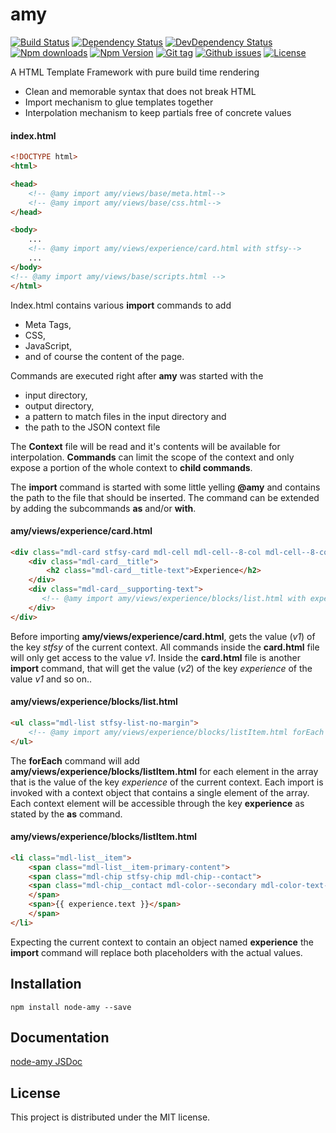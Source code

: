 # amy

[![Build Status](https://travis-ci.org/stfsy/node-amy.svg)](https://travis-ci.org/stfsy/node-amy)
[![Dependency Status](https://img.shields.io/david/stfsy/node-amy.svg)](https://github.com/stfsy/node-amy/blob/master/package.json)
[![DevDependency Status](https://img.shields.io/david/dev/stfsy/node-amy.svg)](https://github.com/stfsy/node-amy/blob/master/package.json)
[![Npm downloads](https://img.shields.io/npm/dm/node-amy.svg)](https://www.npmjs.com/package/node-amy)
[![Npm Version](https://img.shields.io/npm/v/node-amy.svg)](https://www.npmjs.com/package/node-amy)
[![Git tag](https://img.shields.io/github/tag/stfsy/node-amy.svg)](https://github.com/stfsy/node-amy/releases)
[![Github issues](https://img.shields.io/github/issues/stfsy/node-amy.svg)](https://github.com/stfsy/node-amy/issues)
[![License](https://img.shields.io/npm/l/node-amy.svg)](https://github.com/stfsy/node-amy/blob/master/LICENSE)

A HTML Template Framework with pure build time rendering

* Clean and memorable syntax that does not break HTML
* Import mechanism to glue templates together
* Interpolation mechanism to keep partials free of concrete values

#### index.html
```HTML
<!DOCTYPE html>
<html>

<head>
    <!-- @amy import amy/views/base/meta.html-->
    <!-- @amy import amy/views/base/css.html-->
</head>

<body>
    ...
    <!-- @amy import amy/views/experience/card.html with stfsy-->
    ...
</body>
<!-- @amy import amy/views/base/scripts.html -->
</html>
```

Index.html contains various **import** commands to add
* Meta Tags,
* CSS,
* JavaScript,
* and of course the content of the page.

Commands are executed right after **amy** was started with the
* input directory,
* output directory,
* a pattern to match files in the input directory and
* the path to the JSON context file

The **Context** file will be read and it's contents will be available for interpolation. **Commands** can limit the scope of the context and only expose
a portion of the whole context to **child commands**.

The **import** command is started with some little yelling **@amy** and contains the path to the file that should be inserted. 
The command can be extended by adding the subcommands **as** and/or **with**. 

####  amy/views/experience/card.html
```HTML
<div class="mdl-card stfsy-card mdl-cell mdl-cell--8-col mdl-cell--8-col-tablet mdl-shadow--2dp">
    <div class="mdl-card__title">
        <h2 class="mdl-card__title-text">Experience</h2>
    </div>
    <div class="mdl-card__supporting-text">
       <!-- @amy import amy/views/experience/blocks/list.html with experience as experience-->
    </div>
</div>
```
Before importing **amy/views/experience/card.html**, gets the value (*v1*) of the key _stfsy_ of the current context. All commands inside the **card.html** file will only get access to the value *v1*. Inside the **card.html** file is another **import** 
command, that will get the value (*v2*) of the key _experience_ of the value *v1* and so on..
#### amy/views/experience/blocks/list.html
```HTML
<ul class="mdl-list stfsy-list-no-margin">
    <!-- @amy import amy/views/experience/blocks/listItem.html forEach experience as experience -->
</ul>
```
The **forEach** command will add **amy/views/experience/blocks/listItem.html** for each element in the array that is the value 
of the key _experience_ of the current context. Each import is invoked with a context object that contains a single element
of the array. Each context element will be accessible through the key **experience** as stated by the **as** command.

#### amy/views/experience/blocks/listItem.html
``` HTML
<li class="mdl-list__item">
    <span class="mdl-list__item-primary-content">
    <span class="mdl-chip stfsy-chip mdl-chip--contact">
    <span class="mdl-chip__contact mdl-color--secondary mdl-color-text--primary">{{ experience.label }}</span>
    </span>
    <span>{{ experience.text }}</span>
    </span>
</li>
```
Expecting the current context to contain an object named __experience__ the **import** command will replace 
both placeholders with the actual values.

## Installation

```
npm install node-amy --save
```

## Documentation

[node-amy JSDoc](https://stfsy.github.io/node-amy)

## License

This project is distributed under the MIT license.